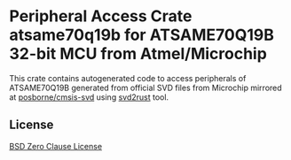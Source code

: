 # Peripheral Access Crate atsame70q19b for ATSAME70Q19B 32-bit MCU from Atmel/Microchip

This crate contains autogenerated code to access peripherals of ATSAME70Q19B generated from official SVD files from Microchip mirrored at [posborne/cmsis-svd](https://github.com/posborne/cmsis-svd) using [svd2rust](https://github.com/rust-embedded/svd2rust/) tool.

## License

[BSD Zero Clause License](https://choosealicense.com/licenses/0bsd/)
